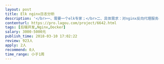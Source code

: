 ```yaml
---                
layout: post       
title: Elk nginx日志分析           
description: '</br>一、需要一个elk专家；</br>二、具体需求：对nginx反向代理服务器的日志进行分析，通过kibana输出按用户、地域、时间、资源等的图形化报表。</br>'     
contenturl: https://pro.lagou.com/project/6642.html      
tags: [后端开发,Nginx,Docker]            
salary: 3000-5000元          
publish_time: 2018-03-10 17:02:22         
review: 923人                   
apply: 2人                   
recommend: 0人                   
time_range: 小于1周              
---                 
```

